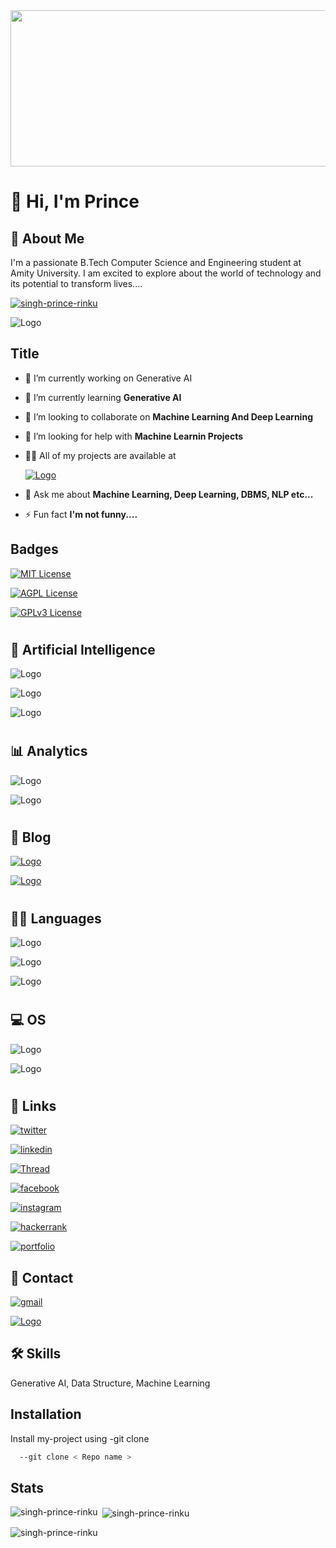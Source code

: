 
<img src="https://media0.giphy.com/media/v1.Y2lkPTc5MGI3NjExbWN4aWp5c3FwNHRoYngyOW0zb2V3djdidzc5bnF6OHJvY2NvZGtvYiZlcD12MV9pbnRlcm5hbF9naWZfYnlfaWQmY3Q9Zw/yBvndlpq8aCvS/giphy.gif" style="height: 250px; width: 900px;">

# 🐳 Hi, I'm  Prince 
## 🚀 About Me 



 I'm a passionate B.Tech Computer Science and Engineering student at Amity University. I am excited to explore about the world of technology and its potential to transform lives....


<p align="left">
  <a href="https://github.com/ryo-ma/github-profile-trophy">
    <img src="https://github-profile-trophy.vercel.app/?username=singh-prince-rinku&theme=github" alt="singh-prince-rinku" />
  </a>
</p>





![Logo](https://raw.githubusercontent.com/marwin1991/profile-technology-icons/refs/heads/main/icons/pygame.png)




## Title

- 🔭 I’m currently working on Generative AI

- 🌱 I’m currently learning **Generative AI**

- 👯 I’m looking to collaborate on **Machine Learning And Deep Learning**

- 🤝 I’m looking for help with **Machine Learnin Projects**

- 👨‍💻 All of my projects are available at 

    [![Logo](https://img.shields.io/badge/GitHub-100000?style=for-the-badge&logo=github&logoColor=white)](https://github.com/Singh-Prince-Rinku) 

- 💬 Ask me about **Machine Learning, Deep Learning, DBMS, NLP etc...**

- ⚡ Fun fact **I'm not funny....**

## Badges



[![MIT License](https://img.shields.io/badge/License-MIT-green.svg)](https://choosealicense.com/licenses/mit/)

[![AGPL License](https://img.shields.io/badge/license-AGPL-blue.svg)](http://www.gnu.org/licenses/agpl-3.0)

[![GPLv3 License](https://img.shields.io/badge/License-GPL%20v3-yellow.svg)](https://opensource.org/licenses/)





#
## 🤖 Artificial Intelligence

![Logo](https://img.shields.io/badge/PyTorch-EE4C2C?style=for-the-badge&logo=pytorch&logoColor=white)

![Logo](https://img.shields.io/badge/TensorFlow-FF6F00?style=for-the-badge&logo=tensorflow&logoColor=white)

![Logo](https://img.shields.io/badge/Google%20Gemini-8E75B2?style=for-the-badge&logo=googlegemini&logoColor=white)
# 
 ## 📊 Analytics 

 ![Logo](https://img.shields.io/badge/Codecov-F01F7A?style=for-the-badge&logo=Codecov&logoColor=white)

 ![Logo](https://img.shields.io/badge/Google%20Analytics-E37400?style=for-the-badge&logo=google%20analytics&logoColor=white)
# 
## 📝 Blog
[![Logo](https://img.shields.io/badge/dev.to-0A0A0A?style=for-the-badge&logo=devdotto&logoColor=white)](https://dev.to/prince6202)

[![Logo](https://img.shields.io/badge/GeeksforGeeks-298D46?style=for-the-badge&logo=geeksforgeeks&logoColor=white)](https://www.geeksforgeeks.org/user/sahilsinghutt/)


# 
## 👩‍💻 Languages
![Logo](https://img.shields.io/badge/C-00599C?style=for-the-badge&logo=c&logoColor=white)

![Logo](https://img.shields.io/badge/C%2B%2B-00599C?style=for-the-badge&logo=c%2B%2B&logoColor=white)

![Logo](https://img.shields.io/badge/Python-FFD43B?style=for-the-badge&logo=python&logoColor=blue)
# 
## 💻 OS 
![Logo](https://img.shields.io/badge/mac%20os-000000?style=for-the-badge&logo=apple&logoColor=white)

![Logo](https://img.shields.io/badge/Windows-0078D6?style=for-the-badge&logo=windows&logoColor=white)
#     
## 🔗 Links

[![twitter](https://img.shields.io/badge/X-000000?style=for-the-badge&logo=x&logoColor=white)](https://x.com/coder_prince04)

[![linkedin](https://img.shields.io/badge/linkedin-0A66C2?style=for-the-badge&logo=linkedin&logoColor=white)](https://www.linkedin.com/in/singh-prince-rinku-237615273/)

[![Thread](https://img.shields.io/badge/Threads-000000?style=for-the-badge&logo=Threads&logoColor=white)](https://www.threads.net/@91.prince_)

[![facebook](https://img.shields.io/badge/Facebook-1877F2?style=for-the-badge&logo=facebook&logoColor=white)](https://www.facebook.com/profile.php?id=100085221856762)

[![instagram](https://img.shields.io/badge/Instagram-E4405F?style=for-the-badge&logo=instagram&logoColor=white)](https://www.instagram.com/91.prince_/)

[![hackerrank](https://img.shields.io/badge/-Hackerrank-2EC866?style=for-the-badge&logo=HackerRank&logoColor=white)](https://www.hackerrank.com/profile/sahilsingh000578)

[![portfolio](https://img.shields.io/badge/my_portfolio-000?style=for-the-badge&logo=ko-fi&logoColor=white)](https://prince-port-me.netlify.app/)


## 📱 Contact

[![gmail](https://img.shields.io/badge/Gmail-D14836?style=for-the-badge&logo=gmail&logoColor=white)](mailto:7h.op0.prince@gmail.com)

[![Logo](https://img.shields.io/badge/WhatsApp-25D366?style=for-the-badge&logo=whatsapp&logoColor=white)](https://wa.me/916202660622)


## 🛠 Skills
Generative AI, Data Structure, Machine Learning       



## Installation

Install my-project using -git clone

```bash
  --git clone < Repo name >
```
    
## Stats

<p><img align="left" src="https://github-readme-stats.vercel.app/api/top-langs?username=singh-prince-rinku&show_icons=true&locale=en&layout=compact" alt="singh-prince-rinku" /></p>

<p>&nbsp;<img align="center" src="https://github-readme-stats.vercel.app/api?username=singh-prince-rinku&show_icons=true&locale=en" alt="singh-prince-rinku" /></p>

<p><img align="center" src="https://github-readme-streak-stats.herokuapp.com/?user=singh-prince-rinku&" alt="singh-prince-rinku" /></p>
